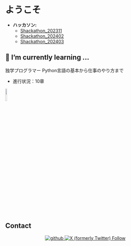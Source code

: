 # ようこそ

- **ハッカソン:**
  - [Shackathon_202311](https://github.com/Kou-python/202311_hackathon)
  - [Shackathon_202402](https://github.com/Kou-python/Supporters_Hackathon2024.02.03)
  - [Shackathon_202403](https://github.com/Kou-python/Shackathon_202403)

## 🌱 I’m currently learning ...
独学プログラマー Python言語の基本から仕事のやり方まで
 - 進行状況：10章
<a href="https://amzn.to/45SQKD8">
<img width="10%" src="https://m.media-amazon.com/images/I/71ZpZY+xd5S.jpg" >
<a/>

## Contact
<div align="center">
<a href="https://github.com/Kou-python" target="_blank">
<img src=https://img.shields.io/badge/github-%2324292e.svg?&style=for-the-badge&logo=github&logoColor=white alt=github style="margin-bottom: 5px;" />
</a>
<a href="https://twitter.com/user69675956" target="_blank">
<img alt="X (formerly Twitter) Follow" src="https://img.shields.io/twitter/follow/:user" style="margin-bottom: 5px;" />
</a>  
</div>  
